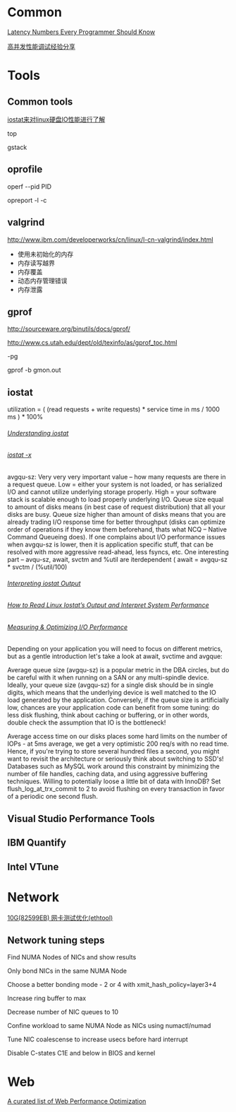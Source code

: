 # Common

[Latency Numbers Every Programmer Should Know](http://www.eecs.berkeley.edu/~rcs/research/interactive_latency.html)

[高并发性能调试经验分享](http://makaidong.com/chenpingzhao/356_14088.html)

# Tools

## Common tools

[iostat来对linux硬盘IO性能进行了解](http://www.php-oa.com/2009/02/03/iostat.html)

top

gstack

## oprofile

operf --pid PID

opreport -l -c

## valgrind

http://www.ibm.com/developerworks/cn/linux/l-cn-valgrind/index.html
- 使用未初始化的内存
- 内存读写越界
- 内存覆盖
- 动态内存管理错误
- 内存泄露

## gprof

http://sourceware.org/binutils/docs/gprof/

http://www.cs.utah.edu/dept/old/texinfo/as/gprof_toc.html

-pg

gprof -b <exe> gmon.out

## iostat

utilization = ( (read requests + write requests) * service time in ms / 1000 ms ) * 100%

###### [Understanding iostat](https://coderwall.com/p/utc42q/understanding-iostat)

###### [iostat -x](https://dom.as/2009/03/11/iostat/)

avgqu-sz: Very very very important value – how many requests are there in a request queue. Low = either your system is not loaded, or has serialized I/O and cannot utilize underlying storage properly. High = your software stack is scalable enough to load properly underlying I/O. Queue size equal to amount of disks means (in best case of request distribution) that all your disks are busy. Queue size higher than amount of disks means that you are already trading I/O response time for better throughput (disks can optimize order of operations if they know them beforehand, thats what NCQ – Native Command Queueing does). If one complains about I/O performance issues when avgqu-sz is lower, then it is application specific stuff, that can be resolved with more aggressive read-ahead, less fsyncs, etc. One interesting part – avqu-sz, await, svctm and %util are iterdependent ( await = avgqu-sz * svctm / (%util/100)

###### [Interpreting iostat Output](https://blog.serverfault.com/2010/07/06/777852755/)

###### [How to Read Linux Iostat’s Output and Interpret System Performance](https://www.xaprb.com/blog/2010/01/09/how-linux-iostat-computes-its-results/)

###### [Measuring & Optimizing I/O Performance](https://www.igvita.com/2009/06/23/measuring-optimizing-io-performance/)

Depending on your application you will need to focus on different metrics, but as a gentle introduction let's take a look at await, svctime and avgque:

Average queue size (avgqu-sz) is a popular metric in the DBA circles, but do be careful with it when running on a SAN or any multi-spindle device. Ideally, your queue size (avgqu-sz) for a single disk should be in single digits, which means that the underlying device is well matched to the IO load generated by the application. Conversely, if the queue size is artificially low, chances are your application code can benefit from some tuning: do less disk flushing, think about caching or buffering, or in other words, double check the assumption that IO is the bottleneck!

Average access time on our disks places some hard limits on the number of IOPs - at 5ms average, we get a very optimistic 200 req/s with no read time. Hence, if you're trying to store several hundred files a second, you might want to revisit the architecture or seriously think about switching to SSD's! Databases such as MySQL work around this constraint by minimizing the number of file handles, caching data, and using aggressive buffering techniques. Willing to potentially loose a little bit of data with InnoDB? Set flush_log_at_trx_commit to 2 to avoid flushing on every transaction in favor of a periodic one second flush.

## Visual Studio Performance Tools

## IBM Quantify

## Intel VTune

# Network

[10G(82599EB) 网卡测试优化(ethtool)](http://www.tuicool.com/articles/EVRjQb)

## Network tuning steps

Find NUMA Nodes of NICs and show results

Only bond NICs in the same NUMA Node

Choose a better bonding mode - 2 or 4 with xmit_hash_policy=layer3+4

Increase ring buffer to max

Decrease number of NIC queues to 10

Confine workload to same NUMA Node as NICs using numactl/numad

Tune NIC coalescense to increase usecs before hard interrupt

Disable C-states C1E and below in BIOS and kernel

# Web

[A curated list of Web Performance Optimization](https://github.com/davidsonfellipe/awesome-wpo#)
